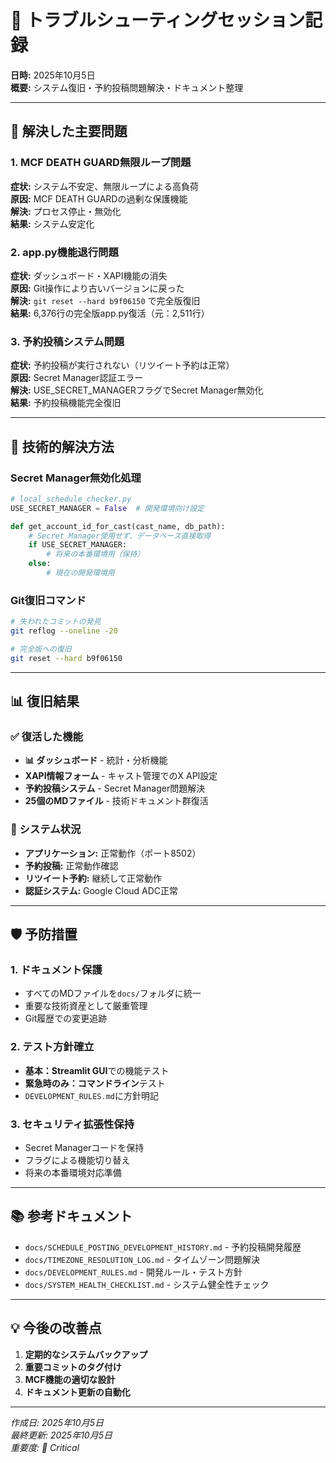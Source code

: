 # 🚨 トラブルシューティングセッション記録

**日時:** 2025年10月5日  
**概要:** システム復旧・予約投稿問題解決・ドキュメント整理

---

## 🎯 解決した主要問題

### 1. MCF DEATH GUARD無限ループ問題
**症状:** システム不安定、無限ループによる高負荷  
**原因:** MCF DEATH GUARDの過剰な保護機能  
**解決:** プロセス停止・無効化  
**結果:** システム安定化

### 2. app.py機能退行問題  
**症状:** ダッシュボード・XAPI機能の消失  
**原因:** Git操作により古いバージョンに戻った  
**解決:** `git reset --hard b9f06150` で完全版復旧  
**結果:** 6,376行の完全版app.py復活（元：2,511行）

### 3. 予約投稿システム問題
**症状:** 予約投稿が実行されない（リツイート予約は正常）  
**原因:** Secret Manager認証エラー  
**解決:** USE_SECRET_MANAGERフラグでSecret Manager無効化  
**結果:** 予約投稿機能完全復旧

---

## 🔧 技術的解決方法

### Secret Manager無効化処理
```python
# local_schedule_checker.py
USE_SECRET_MANAGER = False  # 開発環境向け設定

def get_account_id_for_cast(cast_name, db_path):
    # Secret Manager使用せず、データベース直接取得
    if USE_SECRET_MANAGER:
        # 将来の本番環境用（保持）
    else:
        # 現在の開発環境用
```

### Git復旧コマンド
```bash
# 失われたコミットの発見
git reflog --oneline -20

# 完全版への復旧
git reset --hard b9f06150
```

---

## 📊 復旧結果

### ✅ 復活した機能
- **📊 ダッシュボード** - 統計・分析機能
- **XAPI情報フォーム** - キャスト管理でのX API設定
- **予約投稿システム** - Secret Manager問題解決
- **25個のMDファイル** - 技術ドキュメント群復活

### 🔄 システム状況
- **アプリケーション:** 正常動作（ポート8502）
- **予約投稿:** 正常動作確認
- **リツイート予約:** 継続して正常動作
- **認証システム:** Google Cloud ADC正常

---

## 🛡️ 予防措置

### 1. ドキュメント保護
- すべてのMDファイルを`docs/`フォルダに統一
- 重要な技術資産として厳重管理
- Git履歴での変更追跡

### 2. テスト方針確立
- **基本：Streamlit GUI**での機能テスト
- **緊急時のみ：コマンドライン**テスト
- `DEVELOPMENT_RULES.md`に方針明記

### 3. セキュリティ拡張性保持
- Secret Managerコードを保持
- フラグによる機能切り替え
- 将来の本番環境対応準備

---

## 📚 参考ドキュメント

- `docs/SCHEDULE_POSTING_DEVELOPMENT_HISTORY.md` - 予約投稿開発履歴
- `docs/TIMEZONE_RESOLUTION_LOG.md` - タイムゾーン問題解決
- `docs/DEVELOPMENT_RULES.md` - 開発ルール・テスト方針
- `docs/SYSTEM_HEALTH_CHECKLIST.md` - システム健全性チェック

---

## 💡 今後の改善点

1. **定期的なシステムバックアップ**
2. **重要コミットのタグ付け**
3. **MCF機能の適切な設計**
4. **ドキュメント更新の自動化**

---

*作成日: 2025年10月5日*  
*最終更新: 2025年10月5日*  
*重要度: 🔴 Critical*